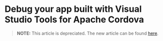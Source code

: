<properties
   pageTitle="Debug your app built with Visual Studio Tools for Apache Cordova | Cordova"
   description="description"
   services="na"
   documentationCenter=""
   authors="Mikejo5000"
   tags=""/>
<tags
   ms.service="na"
   ms.devlang="javascript"
   ms.topic="article"
   ms.tgt_pltfrm="mobile-multiple"
   ms.workload="na"
   ms.date="09/10/2015"
   ms.author="mikejo"/>


# Debug your app built with Visual Studio Tools for Apache Cordova

> **NOTE:** This article is depreciated. The new article can be found [here](/articles/debug-and-test/debug-using-visual-studio.md).